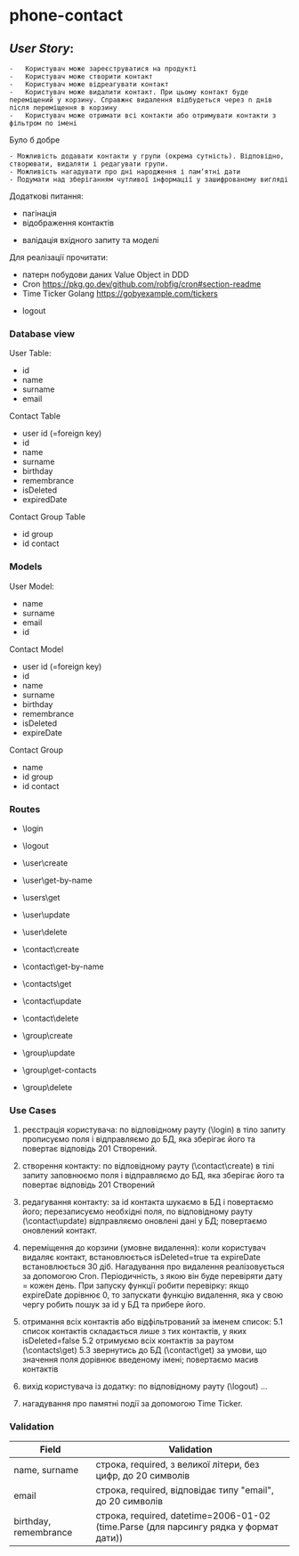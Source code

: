 # phone-contact

## _User Story_:

    -	Користувач може зареєструватися на продукті
    -	Користувач може створити контакт
    -	Користувач може відреагувати контакт
    -	Користувач може видалити контакт. При цьому контакт буде переміщений у корзину. Справжнє видалення відбудеться через n днів після переміщення в корзину
    -	Користувач може отримати всі контакти або отримувати контакти з фільтром по імені

Було б добре

    - Можливість додавати контакти у групи (окрема сутність). Відповідно, створювати, видаляти і редагувати групи.
    - Можливість нагадувати про дні народження і памʼятні дати
    - Подумати над зберіганням чутливої інформації у зашифрованому вигляді

Додаткові питання:

- пагінація
- відображення контактів
+ валідація вхідного запиту та моделі

Для реалізації прочитати:

+ патерн побудови даних Value Object in DDD
+ Cron https://pkg.go.dev/github.com/robfig/cron#section-readme
+ Time Ticker Golang https://gobyexample.com/tickers
- logout

### Database view

User Table:

- id
- name
- surname
- email

Contact Table

- user id (=foreign key)
- id
- name
- surname
- birthday
- remembrance
- isDeleted
- expiredDate

Contact Group Table

- id group
- id contact

### Models

User Model:

- name
- surname
- email
- id

Contact Model

- user id (=foreign key)
- id
- name
- surname
- birthday
- remembrance
- isDeleted
- expireDate

Contact Group

- name
- id group
- id contact

### Routes

- \login
- \logout

- \user\create
- \user\get-by-name
- \users\get
- \user\update
- \user\delete

- \contact\create
- \contact\get-by-name
- \contacts\get
- \contact\update
- \contact\delete

- \group\create
- \group\update
- \group\get-contacts
- \group\delete

### Use Cases

1. реєстрація користувача: по відповідному рауту (\login) в тіло запиту прописуємо поля і відправляємо до БД, яка зберігає його та повертає відповідь 201 Створений.
2. створення контакту: по відповідному рауту (\contact\create) в тілі запиту заповнюємо поля і відправляємо до БД, яка зберігає його та повертає відповідь 201 Створений
3. редагування контакту: за id контакта шукаємо в БД і повертаємо його; перезаписуємо необхідні поля, по відповідному рауту (\contact\update) відправляємо оновлені дані у БД; повертаємо оновлений контакт.
4. переміщення до корзини (умовне видалення): коли користувач видаляє контакт, встановлюється isDeleted=true та expireDate встановлюється 30 діб. 
Нагадування про видалення реалізовується за допомогою Cron. Періодичність, з якою він буде перевіряти дату = кожен день. При запуску функції робити перевірку: якщо expireDate дорівнює 0, то запускати функцію видалення, яка у свою чергу робить пошук за id у БД та прибере його.
5. отримання всіх контактів або відфільтрований за іменем список:
   5.1 список контактів складається лише з тих контактів, у яких isDeleted=false
   5.2 отримуємо всіх контактів за раутом (\contacts\get)
   5.3 звернутись до БД (\contact\get) за умови, що значення поля дорівнює введеному імені; повертаємо масив контактів

6. вихід користувача із додатку: по відповідному рауту (\logout) ... 
7. нагадування про памятні події за допомогою Time Ticker.

### Validation

| Field                 | Validation                                                                            |
| --------------------- | ------------------------------------------------------------------------------------- |
| name, surname         | строка, required, з великої літери, без цифр, до 20 символів                          |
| email                 | строка, required, відповідає типу "email", до 20 символів                             |
| birthday, remembrance | строка, required, datetime=2006-01-02 (time.Parse (для парсингу рядка у формат дати)) |

